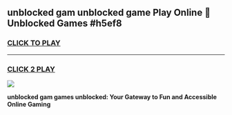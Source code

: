 
## unblocked gam unblocked game Play Online 👋 Unblocked Games #h5ef8
<h3>
<a href="https://premium.freeplayer.one?title=unblocked_gam&ref=21F">CLICK TO PLAY</a></h3>
<hr>

<h3>
<a href="https://premium.freeplayer.one?title=unblocked_gam&ref=21F">CLICK 2 PLAY</a>
  
</h3>

<a href="https://premium.freeplayer.one?title=unblocked_gam&ref=21F/"><img src="https://clearcache.store/games.png"></a>


**unblocked gam games unblocked: Your Gateway to Fun and Accessible Online Gaming**
